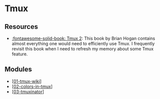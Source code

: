 Tmux
===

Resources
---
- [:fontawesome-solid-book: Tmux
    2](https://pragprog.com/titles/bhtmux2/tmux-2/): This book by Brian
    Hogan contains almost everything one would need to efficiently use Tmux. I
    frequently revisit this book when I need to refresh my memory about some
    Tmux feature.

Modules
---

- [[01-tmux-wiki]]
- [[02-colors-in-tmux]]
- [[03-tmuxinator]]

[//begin]: # "Autogenerated link references for markdown compatibility"
[01-tmux-wiki]: 01-tmux-wiki.md "Tmux Wiki"
[02-colors-in-tmux]: 02-colors-in-tmux.md "Colors in Tmux"
[03-tmuxinator]: 03-tmuxinator.md "Tmuxinator"
[//end]: # "Autogenerated link references"